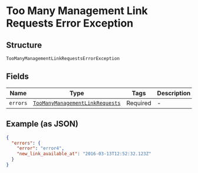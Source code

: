 
# Too Many Management Link Requests Error Exception

## Structure

`TooManyManagementLinkRequestsErrorException`

## Fields

| Name | Type | Tags | Description |
|  --- | --- | --- | --- |
| `errors` | [`TooManyManagementLinkRequests`](../../doc/models/too-many-management-link-requests.md) | Required | - |

## Example (as JSON)

```json
{
  "errors": {
    "error": "error4",
    "new_link_available_at": "2016-03-13T12:52:32.123Z"
  }
}
```

